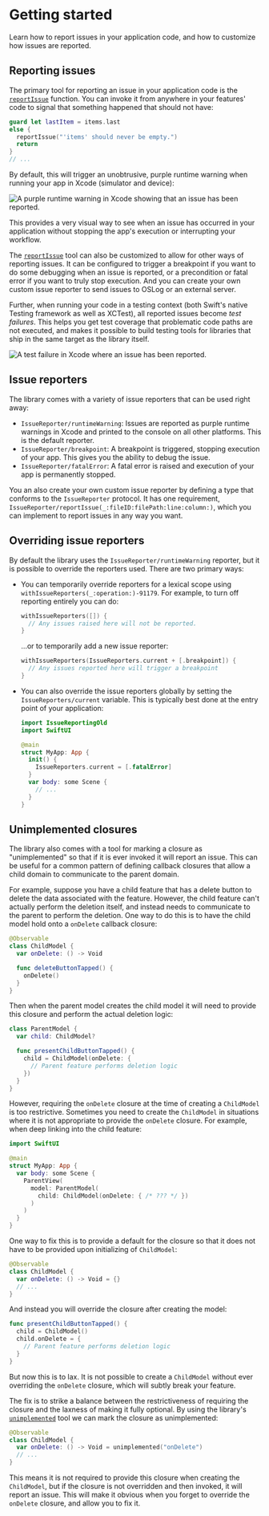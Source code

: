 # Getting started

Learn how to report issues in your application code, and how to customize how issues are reported.

## Reporting issues

The primary tool for reporting an issue in your application code is the 
[`reportIssue`](<doc:reportIssue(_:fileID:filePath:line:column:)>) function. You can invoke it from
anywhere in your features' code to signal that something happened that should not have:

```swift
guard let lastItem = items.last
else {
  reportIssue("'items' should never be empty.")
  return 
}
// ...
```

By default, this will trigger an unobtrusive, purple runtime warning when running your app in Xcode
(simulator and device):

![A purple runtime warning in Xcode showing that an issue has been reported.](runtime-warning)

This provides a very visual way to see when an issue has occurred in your application without
stopping the app's execution or interrupting your workflow.

The [`reportIssue`](<doc:reportIssue(_:fileID:filePath:line:column:)>) tool can also be customized
to allow for other ways of reporting issues. It can be configured to trigger a breakpoint if you
want to do some debugging when an issue is reported, or a precondition or fatal error if you want
to truly stop execution. And you can create your own custom issue reporter to send issues to OSLog 
or an external server. 

Further, when running your code in a testing context (both Swift's native Testing framework as well
as XCTest), all reported issues become _test failures_. This helps you get test coverage that
problematic code paths are not executed, and makes it possible to build testing tools for libraries
that ship in the same target as the library itself.

![A test failure in Xcode where an issue has been reported.](test-failure)

## Issue reporters

The library comes with a variety of issue reporters that can be used right away:

  * ``IssueReporter/runtimeWarning``: Issues are reported as purple runtime warnings in Xcode and
    printed to the console on all other platforms. This is the default reporter.
  * ``IssueReporter/breakpoint``: A breakpoint is triggered, stopping execution of your app. This
    gives you the ability to debug the issue.
  * ``IssueReporter/fatalError``: A fatal error is raised and execution of your app is permanently
    stopped.

You an also create your own custom issue reporter by defining a type that conforms to the 
``IssueReporter`` protocol. It has one requirement,
``IssueReporter/reportIssue(_:fileID:filePath:line:column:)``, which you can implement to report
issues in any way you want.

## Overriding issue reporters

By default the library uses the ``IssueReporter/runtimeWarning`` reporter, but it is possible to 
override the reporters used. There are two primary ways:

  * You can temporarily override reporters for a lexical scope using
    ``withIssueReporters(_:operation:)-91179``. For example, to turn off reporting entirely you can
    do:

    ```swift
    withIssueReporters([]) {
      // Any issues raised here will not be reported.
    }
    ```

    …or to temporarily add a new issue reporter:

    ```swift
    withIssueReporters(IssueReporters.current + [.breakpoint]) {
      // Any issues reported here will trigger a breakpoint
    }
    ```

  * You can also override the issue reporters globally by setting the ``IssueReporters/current``
    variable. This is typically best done at the entry point of your application:

    ```swift
    import IssueReportingOld
    import SwiftUI 

    @main
    struct MyApp: App {
      init() {
        IssueReporters.current = [.fatalError]
      }
      var body: some Scene {
        // ...
      }
    }
    ```

## Unimplemented closures

The library also comes with a tool for marking a closure as "unimplemented" so that if it is ever
invoked it will report an issue. This can be useful for a common pattern of defining callback
closures that allow a child domain to communicate to the parent domain.

For example, suppose you have a child feature that has a delete button to delete the data associated
with the feature. However, the child feature can't actually perform the deletion itself, and 
instead needs to communicate to the parent to perform the deletion. One way to do this is to
have the child model hold onto a `onDelete` callback closure:

```swift
@Observable
class ChildModel {
  var onDelete: () -> Void

  func deleteButtonTapped() {
    onDelete()
  }
}
```

Then when the parent model creates the child model it will need to provide this closure and 
perform the actual deletion logic:

```swift
class ParentModel {
  var child: ChildModel? 

  func presentChildButtonTapped() {
    child = ChildModel(onDelete: {
      // Parent feature performs deletion logic
    })
  }
}
```

However, requiring the `onDelete` closure at the time of creating a `ChildModel` is too restrictive.
Sometimes you need to create the `ChildModel` in situations where it is not appropriate to 
provide the `onDelete` closure. For example, when deep linking into the child feature:

```swift
import SwiftUI 

@main
struct MyApp: App {
  var body: some Scene {
    ParentView(
      model: ParentModel(
        child: ChildModel(onDelete: { /* ??? */ })
      )
    )
  }
}
```

One way to fix this is to provide a default for the closure so that it does not have to be provided
upon initializing of `ChildModel`:

```swift
@Observable
class ChildModel {
  var onDelete: () -> Void = {}
  // ...
}
```

And instead you will override the closure after creating the model:

```swift
func presentChildButtonTapped() {
  child = ChildModel()
  child.onDelete = {
    // Parent feature performs deletion logic
  }
}
```

But now this is to lax. It is not possible to create a `ChildModel` without ever overriding
the `onDelete` closure, which will subtly break your feature.

The fix is to strike a balance between the restrictiveness of requiring the closure and the
laxness of making it fully optional. By using the library's
[`unimplemented`](<doc:unimplemented(_:fileID:filePath:function:line:column:)-1hsov>) tool we can
mark the closure as unimplemented:

```swift
@Observable
class ChildModel {
  var onDelete: () -> Void = unimplemented("onDelete")
  // ...
}
```

This means it is not required to provide this closure when creating the `ChildModel`, but if
the closure is not overridden and then invoked, it will report an issue. This will make it obvious
when you forget to override the `onDelete` closure, and allow you to fix it.
